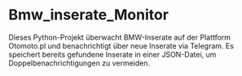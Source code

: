 # Bmw_inserate_Monitor
Dieses Python-Projekt überwacht BMW-Inserate auf der Plattform Otomoto.pl und benachrichtigt über neue Inserate via Telegram. Es speichert bereits gefundene Inserate in einer JSON-Datei, um Doppelbenachrichtigungen zu vermeiden.

